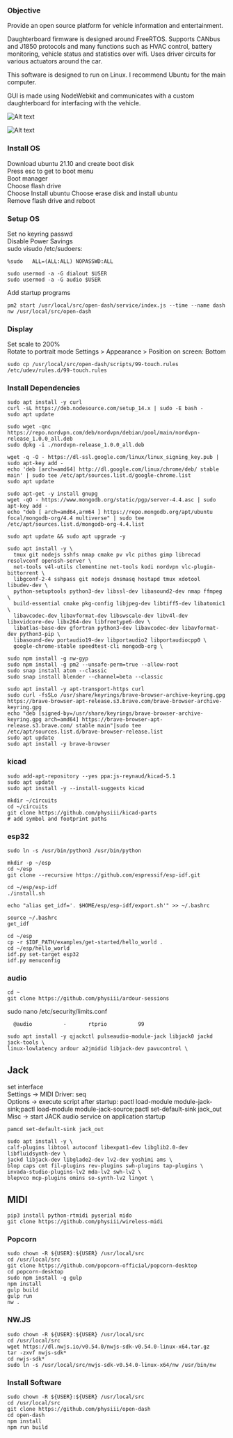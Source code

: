 ### Objective


Provide an open source platform for vehicle information and entertainment. 

Daughterboard firmware is designed around FreeRTOS. Supports CANbus and J1850 protocols and many functions such as HVAC control, battery monitoring, vehicle status and statistics over wifi. Uses driver circuits for various actuators around the car. 

This software is designed to run on Linux. I recommend Ubuntu for the main computer. 

GUI is made using NodeWebkit and communicates with a custom daughterboard for interfacing with the vehicle.

![Alt text](/images/daughter-schematic.png?raw=true "Saving files")

![Alt text](/images/dash-pcb.png?raw=true "Saving files")



### Install OS
Download ubuntu 21.10 and create boot disk  
Press esc to get to boot menu  
Boot manager  
Choose flash drive  
Choose Install ubuntu
Choose erase disk and install ubuntu  
Remove flash drive and reboot  

### Setup OS
Set no keyring passwd  
Disable Power Savings   
sudo visudo /etc/sudoers: 
```
%sudo   ALL=(ALL:ALL) NOPASSWD:ALL  
```

```
sudo usermod -a -G dialout $USER
sudo usermod -a -G audio $USER
```
Add startup programs  
```
pm2 start /usr/local/src/open-dash/service/index.js --time --name dash
nw /usr/local/src/open-dash
```

### Display

Set scale to 200%  
Rotate to portrait mode
Settings > Appearance > Position on screen: Bottom
```
sudo cp /usr/local/src/open-dash/scripts/99-touch.rules /etc/udev/rules.d/99-touch.rules
```

### Install Dependencies
```
sudo apt install -y curl
curl -sL https://deb.nodesource.com/setup_14.x | sudo -E bash -
sudo apt update
```

```
sudo wget -qnc https://repo.nordvpn.com/deb/nordvpn/debian/pool/main/nordvpn-release_1.0.0_all.deb
sudo dpkg -i ./nordvpn-release_1.0.0_all.deb
```
```
wget -q -O - https://dl-ssl.google.com/linux/linux_signing_key.pub | sudo apt-key add -
echo 'deb [arch=amd64] http://dl.google.com/linux/chrome/deb/ stable main' | sudo tee /etc/apt/sources.list.d/google-chrome.list
sudo apt update
```

```
sudo apt-get -y install gnupg
wget -qO - https://www.mongodb.org/static/pgp/server-4.4.asc | sudo apt-key add -
echo "deb [ arch=amd64,arm64 ] https://repo.mongodb.org/apt/ubuntu focal/mongodb-org/4.4 multiverse" | sudo tee /etc/apt/sources.list.d/mongodb-org-4.4.list
```

```
sudo apt update && sudo apt upgrade -y

sudo apt install -y \
  tmux git nodejs sshfs nmap cmake pv vlc pithos gimp librecad resolvconf openssh-server \
  net-tools v4l-utils clementine net-tools kodi nordvpn vlc-plugin-bittorrent \
  libgconf-2-4 sshpass git nodejs dnsmasq hostapd tmux xdotool libudev-dev \
  python-setuptools python3-dev libssl-dev libasound2-dev nmap ffmpeg \
  build-essential cmake pkg-config libjpeg-dev libtiff5-dev libatomic1 \
  libavcodec-dev libavformat-dev libswscale-dev libv4l-dev libxvidcore-dev libx264-dev libfreetype6-dev \
  libatlas-base-dev gfortran python3-dev libavcodec-dev libavformat-dev python3-pip \
  libasound-dev portaudio19-dev libportaudio2 libportaudiocpp0 \
  google-chrome-stable speedtest-cli mongodb-org \

```

```
sudo npm install -g nw-gyp
sudo npm install -g pm2 --unsafe-perm=true --allow-root
sudo snap install atom --classic
sudo snap install blender --channel=beta --classic
```

```
sudo apt install -y apt-transport-https curl
sudo curl -fsSLo /usr/share/keyrings/brave-browser-archive-keyring.gpg https://brave-browser-apt-release.s3.brave.com/brave-browser-archive-keyring.gpg
echo "deb [signed-by=/usr/share/keyrings/brave-browser-archive-keyring.gpg arch=amd64] https://brave-browser-apt-release.s3.brave.com/ stable main"|sudo tee /etc/apt/sources.list.d/brave-browser-release.list
sudo apt update
sudo apt install -y brave-browser
```
### kicad
```
sudo add-apt-repository --yes ppa:js-reynaud/kicad-5.1
sudo apt update
sudo apt install -y --install-suggests kicad

mkdir ~/circuits
cd ~/circuits
git clone https://github.com/physiii/kicad-parts
# add symbol and footprint paths
```
### esp32
```
sudo ln -s /usr/bin/python3 /usr/bin/python

mkdir -p ~/esp
cd ~/esp
git clone --recursive https://github.com/espressif/esp-idf.git

cd ~/esp/esp-idf
./install.sh

echo "alias get_idf='. $HOME/esp/esp-idf/export.sh'" >> ~/.bashrc

source ~/.bashrc
get_idf

cd ~/esp
cp -r $IDF_PATH/examples/get-started/hello_world .
cd ~/esp/hello_world
idf.py set-target esp32
idf.py menuconfig
```

### audio
```
cd ~
git clone https://github.com/physiii/ardour-sessions

```
sudo nano /etc/security/limits.conf
```
  @audio          -       rtprio          99
```
```
sudo apt install -y qjackctl pulseaudio-module-jack libjack0 jackd jack-tools \
linux-lowlatency ardour a2jmidid libjack-dev pavucontrol \
```
## Jack
set interface  
Settings -> MIDI Driver: seq  
Options -> execute script after startup: pactl load-module module-jack-sink;pactl load-module module-jack-source;pactl set-default-sink jack_out  
Misc -> start JACK audio service on application startup  
```
pamcd set-default-sink jack_out
```
```
sudo apt install -y \
calf-plugins libtool autoconf libexpat1-dev libglib2.0-dev libfluidsynth-dev \
jackd libjack-dev libglade2-dev lv2-dev yoshimi ams \
blop caps cmt fil-plugins rev-plugins swh-plugins tap-plugins \
invada-studio-plugins-lv2 mda-lv2 swh-lv2 \
blepvco mcp-plugins omins so-synth-lv2 lingot \
```
## MIDI

```
pip3 install python-rtmidi pyserial mido
git clone https://github.com/physiii/wireless-midi
```

###  Popcorn
```
sudo chown -R ${USER}:${USER} /usr/local/src
cd /usr/local/src
git clone https://github.com/popcorn-official/popcorn-desktop
cd popcorn-desktop
sudo npm install -g gulp
npm install
gulp build
gulp run
nw .
```
### NW.JS
```
sudo chown -R ${USER}:${USER} /usr/local/src
cd /usr/local/src  
wget https://dl.nwjs.io/v0.54.0/nwjs-sdk-v0.54.0-linux-x64.tar.gz
tar -zxvf nwjs-sdk*  
cd nwjs-sdk*  
sudo ln -s /usr/local/src/nwjs-sdk-v0.54.0-linux-x64/nw /usr/bin/nw  
```
### Install Software
```
sudo chown -R ${USER}:${USER} /usr/local/src
cd /usr/local/src
git clone https://github.com/physiii/open-dash
cd open-dash
npm install
npm run build
```
